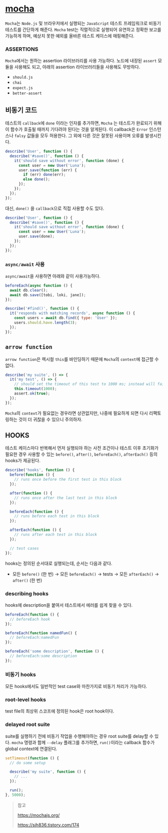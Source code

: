 # [mocha](https://mochajs.org/)

`Mocha`는 `Node.js` 및 브라우저에서 실행되는 `JavaScript` 테스트 프레임워크로 비동기 테스트를 간단하게 해준다. `Mocha` test는 직렬적으로 실행되어 유연하고 정확한 보고를 가능하게 하며, 예상치 못한 예외를 올바른 테스트 케이스에 매핑해준다.

### ASSERTIONS

`Mocha`에서는 원하는 assertion 라이브러리를 사용 가능하다. 노드에 내장된 `assert` 모듈을 사용해도 되고, 아래의 assertion 라이브러리들을 사용해도 무방하다.

- `should.js`
- `chai`
- `expect.js`
- `better-assert`

## 비동기 코드

테스트의 `callback`에 `done` 이라는 인자를 추가하면, `Mocha` 는 테스트가 완료되기 위해 이 함수가 호출될 때까지 기다려야 된다는 것을 알게된다. 이 callback은 `Error` 인스턴스나 `falsy` 값들을 모두 허용한다. 그 외에 다른 것은 잘못된 사용이며 오류를 발생시킨다.

```jsx
describe('User', function () {
  describe('#save()', function () {
    it('should save without error', function (done) {
      const user = new User('Luna');
      user.save(function (err) {
        if (err) done(err);
        else done();
      });
    });
  });
});
```

대신, `done()` 을 `callback`으로 직접 사용할 수도 있다.

```jsx
describe('User', function () {
  describe('#save()', function () {
    it('should save without error', function (done) {
      const user = new User('Luna');
      user.save(done);
    });
  });
});
```

### `async/await` 사용

`async/await`을 사용하면 아래와 같이 사용가능하다.

```jsx
beforeEach(async function () {
  await db.clear();
  await db.save([tobi, loki, jane]);
});

describe('#find()', function () {
  it('responds with matching records', async function () {
    const users = await db.find({ type: 'User' });
    users.should.have.length(3);
  });
});
```

## `arrow function`

`arrow function`은 렉시컬 `this`를 바인딩하기 때문에 `Mocha`의 `context`에 접근할 수 없다.

```jsx
describe('my suite', () => {
  it('my test', () => {
    // should set the timeout of this test to 1000 ms; instead will fail
    this.timeout(1000);
    assert.ok(true);
  });
});
```

`Mocha`의 `context`가 필요없는 경우라면 상관없지만, 나중에 필요하게 되면 다시 리팩토링하는 것이 더 귀찮을 수 있으니 주의하자.

## HOOKS

테스트 케이스마다 반복해서 먼저 실행되야 하는 사전 조건이나 테스트 이후 초기화가 필요한 경우 사용할 수 있는 `before()`, `after()`, `beforeEach()`, `afterEach()` 등의 hooks가 제공된다.

```jsx
describe('hooks', function () {
  before(function () {
    // runs once before the first test in this block
  });

  after(function () {
    // runs once after the last test in this block
  });

  beforeEach(function () {
    // runs before each test in this block
  });

  afterEach(function () {
    // runs after each test in this block
  });

  // test cases
});
```

hooks는 정의된 순서대로 실행되는데, 순서는 다음과 같다.

- 모든 `before()` (한 번) → 모든 `beforeEach()` → tests → 모든 `afterEach()` → `after()` (한 번)

### describing hooks

hooks에 description을 붙여서 테스트에서 에러를 쉽게 찾을 수 있다.

```jsx
beforeEach(function () {
  // beforeEach hook
});

beforeEach(function namedFun() {
  // beforeEach:namedFun
});

beforeEach('some description', function () {
  // beforeEach:some description
});
```

### 비동기 hooks

모든 hooks에서도 일반적인 test case와 마찬가지로 비동기 처리가 가능하다.

### root-level hooks

test file의 최상위 스코프에 정의된 hook은 root hook이다.

### delayed root suite

suite를 실행하기 전에 비동기 작업을 수행해야하는 경우 root suite를 delay할 수 있다. `mocha` 명령과 함께 `--delay` 플래그를 추가하면, `run()`이라는 callback 함수가 global context에 연결된다.

```jsx
setTimeout(function () {
  // do some setup

  describe('my suite', function () {
    // ...
  });

  run();
}, 5000);
```

> 참고
>
> <https://mochajs.org/>
>
> <https://sjh836.tistory.com/174>
